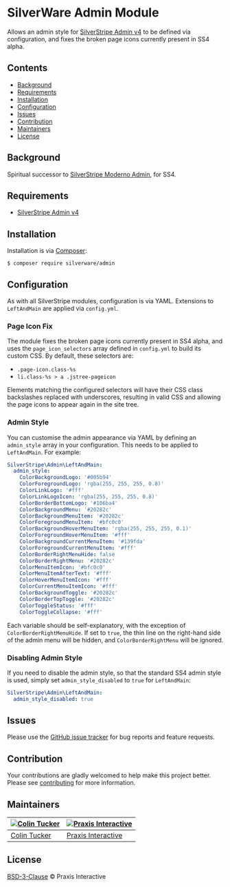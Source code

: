 # SilverWare Admin Module

Allows an admin style for [SilverStripe Admin v4][silverstripe-admin] to be defined via configuration, and fixes the
broken page icons currently present in SS4 alpha.

## Contents

- [Background](#background)
- [Requirements](#requirements)
- [Installation](#installation)
- [Configuration](#configuration)
- [Issues](#issues)
- [Contribution](#contribution)
- [Maintainers](#maintainers)
- [License](#license)

## Background

Spiritual successor to [SilverStripe Moderno Admin][moderno-admin], for SS4.

## Requirements

- [SilverStripe Admin v4][silverstripe-admin]

## Installation

Installation is via [Composer][composer]:

```
$ composer require silverware/admin
```

## Configuration

As with all SilverStripe modules, configuration is via YAML. Extensions to `LeftAndMain` are applied
via `config.yml`.

### Page Icon Fix

The module fixes the broken page icons currently present in SS4 alpha, and
uses the `page_icon_selectors` array defined in `config.yml` to build its custom CSS.
By default, these selectors are:

- `.page-icon.class-%s`
- `li.class-%s > a .jstree-pageicon`

Elements matching the configured selectors will have their CSS class backslashes
replaced with underscores, resulting in valid CSS and allowing the page icons to appear again
in the site tree.

### Admin Style

You can customise the admin appearance via YAML by defining an `admin_style`
array in your configuration. This needs to be applied to `LeftAndMain`. For example:

```yaml
SilverStripe\Admin\LeftAndMain:
  admin_style:
    ColorBackgroundLogo: '#005b94'
    ColorForegroundLogo: 'rgba(255, 255, 255, 0.8)'
    ColorLinkLogo: '#fff'
    ColorLinkLogoIcon: 'rgba(255, 255, 255, 0.8)'
    ColorBorderBottomLogo: '#106ba4'
    ColorBackgroundMenu: '#20282c'
    ColorBackgroundMenuItem: '#20282c'
    ColorForegroundMenuItem: '#bfc0c0'
    ColorBackgroundHoverMenuItem: 'rgba(255, 255, 255, 0.1)'
    ColorForegroundHoverMenuItem: '#fff'
    ColorBackgroundCurrentMenuItem: '#139fda'
    ColorForegroundCurrentMenuItem: '#fff'
    ColorBorderRightMenuHide: false
    ColorBorderRightMenu: '#20282c'
    ColorMenuItemIcon: '#bfc0c0'
    ColorMenuItemAfterText: '#fff'
    ColorHoverMenuItemIcon: '#fff'
    ColorCurrentMenuItemIcon: '#fff'
    ColorBackgroundToggle: '#20282c'
    ColorBorderTopToggle: '#20282c'
    ColorToggleStatus: '#fff'
    ColorToggleCollapse: '#fff'
```

Each variable should be self-explanatory, with the exception of `ColorBorderRightMenuHide`. If set to `true`,
the thin line on the right-hand side of the admin menu will be hidden, and `ColorBorderRightMenu`
will be ignored.

### Disabling Admin Style

If you need to disable the admin style, so that the standard SS4 admin style is used, simply
set `admin_style_disabled` to `true` for `LeftAndMain`:

```yaml
SilverStripe\Admin\LeftAndMain:
  admin_style_disabled: true
```

## Issues

Please use the [GitHub issue tracker][issues] for bug reports and feature requests.

## Contribution

Your contributions are gladly welcomed to help make this project better.
Please see [contributing](CONTRIBUTING.md) for more information.

## Maintainers

[![Colin Tucker](https://avatars3.githubusercontent.com/u/1853705?s=144)](https://github.com/colintucker) | [![Praxis Interactive](https://avatars2.githubusercontent.com/u/1782612?s=144)](http://www.praxis.net.au)
---|---
[Colin Tucker](https://github.com/colintucker) | [Praxis Interactive](http://www.praxis.net.au)

## License

[BSD-3-Clause](LICENSE.md) &copy; Praxis Interactive

[composer]: https://getcomposer.org
[silverstripe-admin]: https://github.com/silverstripe/silverstripe-admin
[issues]: https://github.com/praxisnetau/silverware-admin/issues
[moderno-admin]: https://github.com/praxisnetau/silverstripe-moderno-admin
